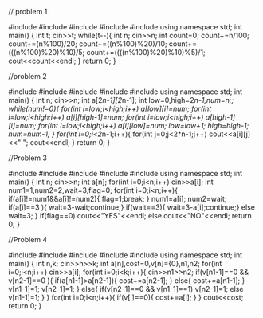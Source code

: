  //  problem 1

#include <cmath>
#include <cstdio>
#include <vector>
#include <iostream>
#include <algorithm>
using namespace std;
int main() {
    int t;
    cin>>t;
    while(t--){
        int n;
        cin>>n;
        int count=0;
        count+=n/100;
        count+=(n%100)/20;
        count+=((n%100)%20)/10;
        count+=(((n%100)%20)%10)/5;
        count+=((((n%100)%20)%10)%5)/1;
        cout<<count<<endl;
    }
    return 0;
}
	
//problem 2

#include <cmath>
#include <cstdio>
#include <vector>
#include <iostream>
#include <algorithm>
using namespace std;
int main() {
    int n;
    cin>>n;
    int a[2*n-1][2*n-1];
    int low=0,high=2*n-1,num=n;;
    while(num!=0){
        for(int i=low;i<high;i++)
            a[low][i]=num;
        for(int i=low;i<high;i++)
            a[i][high-1]=num;
        for(int i=low;i<high;i++)
            a[high-1][i]=num;
        for(int i=low;i<high;i++)
            a[i][low]=num;
        low=low+1;
        high=high-1;
        num=num-1;
    }
    for(int i=0;i<2*n-1;i++){
        for(int j=0;j<2*n-1;j++)
            cout<<a[i][j]<<" ";
        cout<<endl;
    }
    return 0;
}
	
//Problem 3

#include <cmath>
#include <cstdio>
#include <vector>
#include <iostream>
#include <algorithm>
using namespace std;
int main() {
	int n;
    cin>>n;
    int a[n];
    for(int i=0;i<n;i++) cin>>a[i];
    int num1=1,num2=2,wait=3,flag=0;
    for(int i=0;i<n;i++){
        if(a[i]!=num1&&a[i]!=num2){
            flag=1;break;
        }
        num1=a[i];
        num2=wait;
        if(a[i]==3 ){
            wait=3-wait;continue;}
        if(wait==3){
            wait=3-a[i];continue;}
        else
            wait=3;
    }
    if(flag==0)
        cout<<"YES"<<endl;
    else
        cout<<"NO"<<endl;
    return 0;
}
						 
//Problem 4

#include <cmath>
#include <cstdio>
#include <vector>
#include <iostream>
#include <algorithm>
using namespace std;
int main() {
    int n,k;
    cin>>n>>k;
    int a[n],cost=0,v[n]={0},n1,n2;
    for(int i=0;i<n;i++) cin>>a[i];
    for(int i=0;i<k;i++){
        cin>>n1>>n2;
        if(v[n1-1]==0  && v[n2-1]==0 ){
			if(a[n1-1]>a[n2-1]){
				cost+=a[n2-1];
			}
			else{
				cost+=a[n1-1];
			}
			v[n1-1]=1;
			v[n2-1]=1;
        }
        else{
            if(v[n2-1]==0 && v[n1-1]==1)
                v[n2-1]=1;
            else
                v[n1-1]=1;
        }
    }
    for(int i=0;i<n;i++){
        if(v[i]==0){
            cost+=a[i];
        }
    }
    cout<<cost;
    return 0;
}
